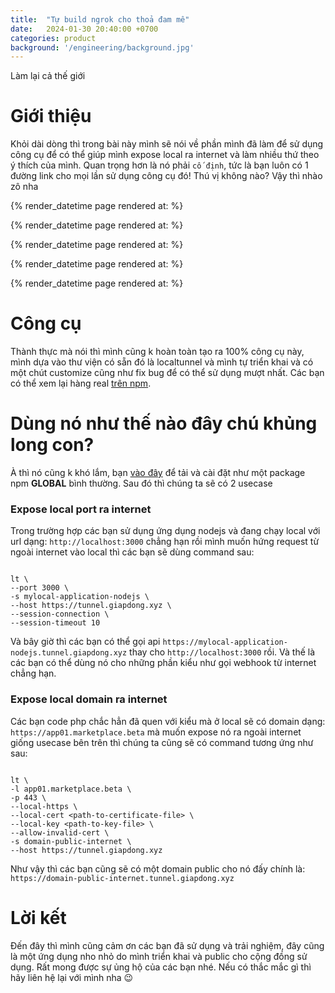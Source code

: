 ```yaml
---
title:  "Tự build ngrok cho thoả đam mê"
date:   2024-01-30 20:40:00 +0700
categories: product
background: '/engineering/background.jpg'
---
```

Làm lại cả thế giới

# Giới thiệu
Khỏi dài dòng thì trong bài này mình sẽ nói về phần mình đã làm để sử dụng công cụ để có thể giúp mình expose local ra internet và làm nhiều thứ theo ý thích của mình.
Quan trọng hơn là nó phải `cố định`, tức là bạn luôn có 1 đường link cho mọi lần sử dụng công cụ đó! Thú vị không nào? Vậy thì nhào zô nha


<p>{% render_datetime page rendered at: %}</p>
<p>{% render_datetime page rendered at: %}</p>
<p>{% render_datetime page rendered at: %}</p>
<p>{% render_datetime page rendered at: %}</p>
<p>{% render_datetime page rendered at: %}</p>

# Công cụ
Thành thực mà nói thì mình cũng k hoàn toàn tạo ra 100% công cụ này, mình dựa vào thư viện có sẵn đó là localtunnel và mình tự triển khai và có một chút customize cũng như fix bug để có thể sử dụng mượt nhất. Các bạn có thể xem lại hàng real [trên npm](https://www.npmjs.com/package/localtunnel).

# Dùng nó như thế nào đây chú khủng long con?
À thì nó cũng k khó lắm, bạn [vào đây](https://www.npmjs.com/package/localtunnel) để tải và cài đặt như một package npm **GLOBAL** bình thường. Sau đó thì chúng ta sẽ có 2 usecase

### Expose local port ra internet
Trong trường hợp các bạn sử dụng ứng dụng nodejs và đang chạy local với url dạng: `http://localhost:3000` chẳng hạn rồi mình muốn hứng request từ ngoài internet vào local thì các bạn sẽ dùng command sau:

```

lt \
--port 3000 \
-s mylocal-application-nodejs \
--host https://tunnel.giapdong.xyz \
--session-connection \
--session-timeout 10

```
Và bây giờ thì các bạn có thể gọi api `https://mylocal-application-nodejs.tunnel.giapdong.xyz` thay cho `http://localhost:3000` rồi. Và thế là các bạn có thể dùng nó cho những phần kiểu như gọi webhook từ internet chẳng hạn.

### Expose local domain ra internet
Các bạn code php chắc hẳn đã quen với kiểu mà ở local sẽ có domain dạng: `https://app01.marketplace.beta` mà muốn expose nó ra ngoài internet giống usecase bên trên thì chúng ta cũng sẽ có command tương ứng như sau:

```

lt \
-l app01.marketplace.beta \
-p 443 \
--local-https \
--local-cert <path-to-certificate-file> \
--local-key <path-to-key-file> \
--allow-invalid-cert \
-s domain-public-internet \
--host https://tunnel.giapdong.xyz

```

Như vậy thì các bạn cũng sẽ có một domain public cho nó đấy chính là: `https://domain-public-internet.tunnel.giapdong.xyz`

# Lời kết
Đến đây thì mình cũng cảm ơn các bạn đã sử dụng và trải nghiệm, đây cũng là một ứng dụng nho nhỏ do mình triển khai và public cho cộng đồng sử dụng. Rất mong được sự ủng hộ của các bạn nhé. Nếu có thắc mắc gì thì hãy liên hệ lại với mình nha 😉
